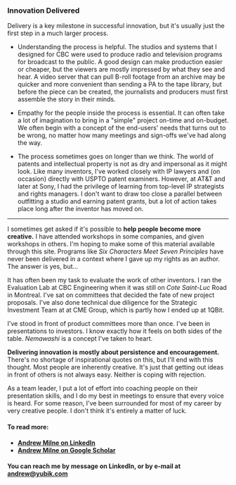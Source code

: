 ### Innovation Delivered

Delivery is a key milestone in successful innovation, but it's usually just the first step in a much larger process. 

  - Understanding the process is helpful.  The studios and systems that I designed for CBC were used to produce radio and television programs for broadcast to the public. A good design can make production easier or cheaper, but the viewers are mostly impressed by what they see and hear. A video server that can pull B-roll footage from an archive may be quicker and more convenient than sending a PA to the tape library, but before the piece can be created, the journalists and producers must first assemble the story in their minds.  

  - Empathy for the people inside the process is essential.  It can often take a lot of imagination to bring in a "simple" project on-time and on-budget.  We often begin with a concept of the end-users' needs that turns out to be wrong, no matter how many meetings and sign-offs we've had along the way. 

  - The process sometimes goes on longer than we  think.  The world of patents and intellectual property is not as dry and impersonal as it might look. Like many inventors, I've worked closely with IP lawyers and (on occasion) directly with USPTO patent examiners. However, at AT&T and later at Sony, I had the privilege of learning from top-level IP strategists and rights managers. I don't want to draw too close a parallel between outfitting a studio and earning patent grants, but a lot of action takes place long after the inventor has moved on.  
  
---

I sometimes get asked if it's possible to **help people become more creative.**  I have attended workshops in some companies, and given workshops in others.  I'm hoping to make some of this material available through this site. Programs like *Six Characters Meet Seven Principles* have never been delivered in a context where I gave up my rights as an author.  The answer is yes, but...

It has often been my task to evaluate the work of other inventors.  I ran the Evaluation Lab at CBC Engineering when it was still on _Cote Saint-Luc_ Road in Montreal.  I've sat on committees that decided the fate of new project proposals.  I've also done technical due diligence for the Strategic Investment Team at at CME Group, which is partly how I ended up at 1QBit.  

I've stood in front of product committees more than once.  I've been in presentations to investors.  I know exactly how it feels on both sides of the table.  _Nemawashi_ is a concept I've taken to heart.

**Delivering innovation is mostly about persistence and encouragement.**  There's no shortage of inspirational quotes on this, but I'll end with this thought.  Most people are inherently creative.  It's just that getting out ideas in front of others is not always easy. Neither is coping with rejection. 

As a team leader, I put a lot of effort into coaching people on their presentation skills, and I do my best in meetings to ensure that every voice is heard.  For some reason, I've been surrounded for most of my career by very creative people.  I don't think it's entirely a matter of luck.   

#### To read more: 

  - **[Andrew Milne on LinkedIn](https://www.linkedin.com/in/yubik/)**
  - **[Andrew Milne on Google Scholar](https://scholar.google.com/citations?hl=en&user=MUcNd5cAAAAJ)**
  
#### You can reach me by message on LinkedIn, or by e-mail at [andrew@yubik.com](mailto:andrew@yubik.com)





